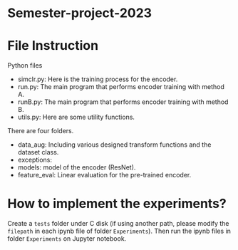 # Semester-project-2023
# File Instruction
Python files 
* simclr.py: Here is the training process for the encoder.
* run.py: The main program that performs encoder training with method A.
* runB.py: The main program that performs encoder training with method B.
* utils.py: Here are some utility functions. 


There are four folders.
* data_aug: Including various designed transform functions and the dataset class.
* exceptions: 
* models: model of the encoder (ResNet).
* feature_eval: Linear evaluation for the pre-trained encoder.
# How to implement the experiments?
Create a `tests` folder under C disk (if using another path, please modify the `filepath` in each ipynb file of folder `Experiments`). Then run the ipynb files in folder `Experiments` on Jupyter notebook. 
